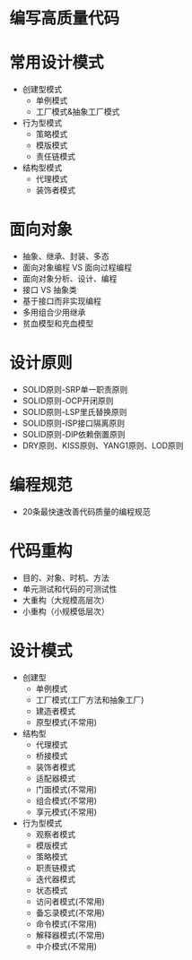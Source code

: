 # 编写高质量代码

# 常用设计模式

* 创建型模式
  * 单例模式
  * 工厂模式&抽象工厂模式
* 行为型模式
  * 策略模式
  * 模版模式
  * 责任链模式
* 结构型模式
  * 代理模式
  * 装饰者模式

# 面向对象

* 抽象、继承、封装、多态
* 面向对象编程 VS 面向过程编程
* 面向对象分析、设计、编程
* 接口 VS 抽象类
* 基于接口而非实现编程
* 多用组合少用继承
* 贫血模型和充血模型

# 设计原则

* SOLID原则-SRP单一职责原则
* SOLID原则-OCP开闭原则
* SOLID原则-LSP里氏替换原则
* SOLID原则-ISP接口隔离原则
* SOLID原则-DIP依赖倒置原则
* DRY原则、KISS原则、YANG1原则、LOD原则

# 编程规范

* 20条最快速改善代码质量的编程规范

# 代码重构

* 目的、对象、时机、方法
* 单元测试和代码的可测试性
* 大重构（大规模高层次）
* 小重构（小规模低层次）

# 设计模式

* 创建型
    * 单例模式
    * 工厂模式(工厂方法和抽象工厂)
    * 建造者模式
    * 原型模式(不常用)
* 结构型
    * 代理模式
    * 桥接模式
    * 装饰者模式
    * 适配器模式
    * 门面模式(不常用)
    * 组合模式(不常用)
    * 享元模式(不常用)
* 行为型模式
    * 观察者模式
    * 模版模式
    * 策略模式
    * 职责链模式
    * 迭代器模式
    * 状态模式
    * 访问者模式(不常用)
    * 备忘录模式(不常用)
    * 命令模式(不常用)
    * 解释器模式(不常用)
    * 中介模式(不常用)
    
